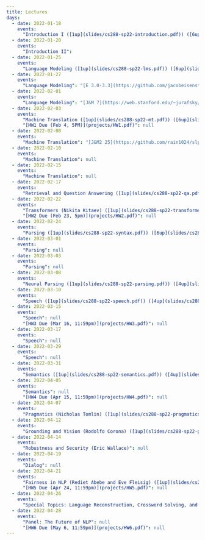 ```yaml
---
title: Lectures
days:
  - date: 2022-01-18
    events:
      "Introduction I ([1up](slides/cs288-sp22-introduction.pdf)) ([6up](slides/cs288-sp22-introduction-6up.pdf))": null
  - date: 2022-01-20
    events:
      "Introduction II":
  - date: 2022-01-25
    events:
      "Language Modeling ([1up](slides/cs288-sp22-lms.pdf)) ([6up](slides/cs288-sp22-lms-6up.pdf))":  "[J&M 3](https://web.stanford.edu/~jurafsky/slp3/3.pdf)"
  - date: 2022-01-27
    events:
      "Language Modeling": "[E 3.0-3.3](https://github.com/jacobeisenstein/gt-nlp-class/blob/master/notes/eisenstein-nlp-notes.pdf); [J&M 6](https://web.stanford.edu/~jurafsky/slp3/6.pdf); [G 1-5](http://u.cs.biu.ac.il/~yogo/nnlp.pdf)"
  - date: 2022-02-01
    events:
      "Language Modeling": "[J&M 7](https://web.stanford.edu/~jurafsky/slp3/7.pdf); [Goldberg 10-11](http://u.cs.biu.ac.il/~yogo/nnlp.pdf)"
  - date: 2022-02-03
    events:
      "Machine Translation ([1up](slides/cs288-sp22-mt.pdf)) ([6up](slides/cs288-sp22-mt-6up.pdf))":  "[J&M 10](https://web.stanford.edu/~jurafsky/slp3/10.pdf)"
      "[HW1 Due (Feb 4, 5PM)](projects/HW1.pdf)": null
  - date: 2022-02-08
    events:
      "Machine Translation": "[J&M2 25](https://github.com/rain1024/slp2-pdf/blob/master/chapter-wise-pdf/%5B25%5D%20Machine%20Translation.pdf)"
  - date: 2022-02-10
    events:
      "Machine Translation": null
  - date: 2022-02-15
    events:
      "Machine Translation": null
  - date: 2022-02-17
    events:
      "Retrieval and Question Answering ([1up](slides/cs288-sp22-qa.pdf))": null
  - date: 2022-02-22
    events:
      "Transformers (Nikita Kitaev) ([1up](slides/cs288-sp22-transformers.pdf))": null
      "[HW2 Due (Feb 23, 5pm)](projects/HW2.pdf)": null
  - date: 2022-02-24
    events:
      "Parsing ([1up](slides/cs288-sp22-syntax.pdf)) ([6up](slides/cs288-sp22-syntax-6up.pdf))": "[J&M 13](https://web.stanford.edu/~jurafsky/slp3/13.pdf)"
  - date: 2022-03-01
    events:
      "Parsing": null
  - date: 2022-03-03
    events:
      "Parsing": null
  - date: 2022-03-08
    events:
      "Neural Parsing ([1up](slides/cs288-sp22-parsing.pdf)) ([4up](slides/cs288-sp22-parsing-4up.pdf))": null
  - date: 2022-03-10
    events:
      "Speech ([1up](slides/cs288-sp22-speech.pdf)) ([4up](slides/cs288-sp22-speech-4up.pdf))": "[J&M 26](https://web.stanford.edu/~jurafsky/slp3/26.pdf)"
  - date: 2022-03-15
    events:
      "Speech": null
      "[HW3 Due (Mar 16, 11:59pm)](projects/HW3.pdf)": null
  - date: 2022-03-17
    events:
      "Speech": null
  - date: 2022-03-29
    events:
      "Speech": null
  - date: 2022-03-31
    events:
      "Semantics ([1up](slides/cs288-sp22-semantics.pdf)) ([4up](slides/cs288-sp22-semantics-4up.pdf))": null
  - date: 2022-04-05
    events:
      "Semantics": null
      "[HW4 Due (Apr 15, 11:59pm)](projects/HW4.pdf)": null
  - date: 2022-04-07
    events:
      "Pragmatics (Nicholas Tomlin) ([1up](slides/cs288-sp22-pragmatics.pdf)) ([4up](slides/cs288-sp22-pragmatics-4up.pdf))": null
  - date: 2022-04-12
    events:
      "Grounding and Vision (Rodolfo Corona) ([1up](slides/cs288-sp22-grounding.pdf)) ([4up](slides/cs288-sp22-grounding-4up.pdf))": null
  - date: 2022-04-14
    events:
      "Robustness and Security (Eric Wallace)": null
  - date: 2022-04-19
    events:
      "Dialog": null
  - date: 2022-04-21
    events:
      "Fairness in NLP (Rediet Abebe and Eve Fleisig) ([1up](slides/cs288-sp22-ethics.pdf))": null
      "[HW5 Due (Apr 24, 11:59pm)](projects/HW5.pdf)": null
  - date: 2022-04-26
    events:
      "Special Topics: Language Reconstruction, Crossword Solving, and Silent Speech": null
  - date: 2022-04-28
    events:
      "Panel: The Future of NLP": null
      "[HW6 Due (May 6, 11:59pm)](projects/HW6.pdf)": null
---
```

